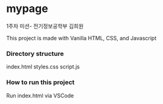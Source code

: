 # mypage

1주차 미션- 전기정보공학부 김희원

This project is made with Vanilla HTML, CSS, and Javascript

### Directory structure

index.html
styles.css
script.js

### How to run this project

Run index.html via VSCode

